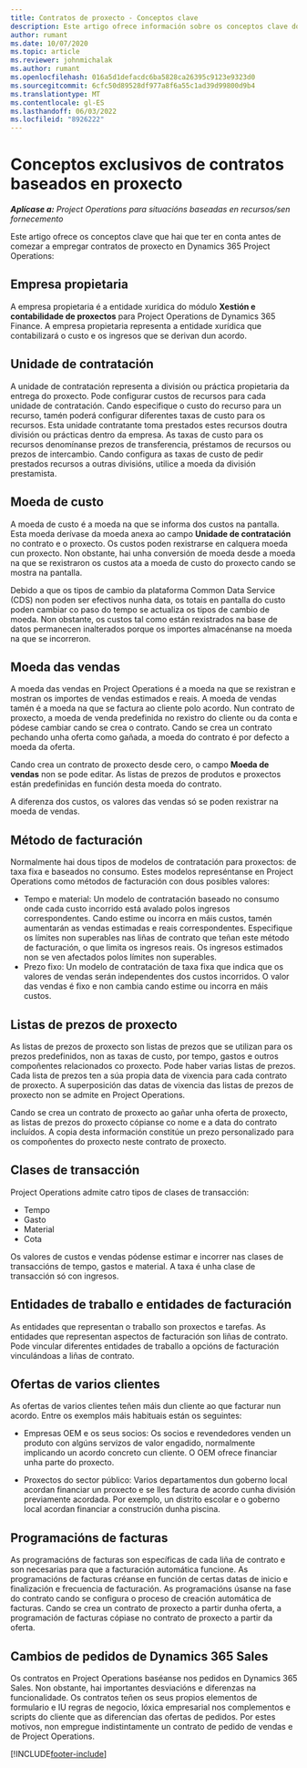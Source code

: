 ```yaml
---
title: Contratos de proxecto - Conceptos clave
description: Este artigo ofrece información sobre os conceptos clave dos contratos de proxecto en Project Operations.
author: rumant
ms.date: 10/07/2020
ms.topic: article
ms.reviewer: johnmichalak
ms.author: rumant
ms.openlocfilehash: 016a5d1defacdc6ba5828ca26395c9123e9323d0
ms.sourcegitcommit: 6cfc50d89528df977a8f6a55c1ad39d99800d9b4
ms.translationtype: MT
ms.contentlocale: gl-ES
ms.lasthandoff: 06/03/2022
ms.locfileid: "8926222"
---
```

# <a name="concepts-unique-to-project-based-contracts"></a>Conceptos exclusivos de contratos baseados en proxecto

_**Aplícase a:** Project Operations para situacións baseadas en recursos/sen fornecemento_



Este artigo ofrece os conceptos clave que hai que ter en conta antes de comezar a empregar contratos de proxecto en Dynamics 365 Project Operations:

## <a name="owning-company"></a>Empresa propietaria

A empresa propietaria é a entidade xurídica do módulo **Xestión e contabilidade de proxectos** para Project Operations de Dynamics 365 Finance. A empresa propietaria representa a entidade xurídica que contabilizará o custo e os ingresos que se derivan dun acordo.

## <a name="contracting-unit"></a>Unidade de contratación

A unidade de contratación representa a división ou práctica propietaria da entrega do proxecto. Pode configurar custos de recursos para cada unidade de contratación. Cando especifique o custo do recurso para un recurso, tamén poderá configurar diferentes taxas de custo para os recursos. Esta unidade contratante toma prestados estes recursos doutra división ou prácticas dentro da empresa. As taxas de custo para os recursos denomínanse prezos de transferencia, préstamos de recursos ou prezos de intercambio. Cando configura as taxas de custo de pedir prestados recursos a outras divisións, utilice a moeda da división prestamista.

## <a name="cost-currency"></a>Moeda de custo

A moeda de custo é a moeda na que se informa dos custos na pantalla. Esta moeda derívase da moeda anexa ao campo **Unidade de contratación** no contrato e o proxecto. Os custos poden rexistrarse en calquera moeda cun proxecto. Non obstante, hai unha conversión de moeda desde a moeda na que se rexistraron os custos ata a moeda de custo do proxecto cando se mostra na pantalla.

Debido a que os tipos de cambio da plataforma Common Data Service (CDS) non poden ser efectivos nunha data, os totais en pantalla do custo poden cambiar co paso do tempo se actualiza os tipos de cambio de moeda. Non obstante, os custos tal como están rexistrados na base de datos permanecen inalterados porque os importes almacénanse na moeda na que se incorreron.

## <a name="sales-currency"></a>Moeda das vendas

A moeda das vendas en Project Operations é a moeda na que se rexistran e mostran os importes de vendas estimados e reais. A moeda de vendas tamén é a moeda na que se factura ao cliente polo acordo. Nun contrato de proxecto, a moeda de venda predefinida no rexistro do cliente ou da conta e pódese cambiar cando se crea o contrato. Cando se crea un contrato pechando unha oferta como gañada, a moeda do contrato é por defecto a moeda da oferta.

Cando crea un contrato de proxecto desde cero, o campo **Moeda de vendas** non se pode editar. As listas de prezos de produtos e proxectos están predefinidas en función desta moeda do contrato.

A diferenza dos custos, os valores das vendas só se poden rexistrar na moeda de vendas.

## <a name="billing-method"></a>Método de facturación

Normalmente hai dous tipos de modelos de contratación para proxectos: de taxa fixa e baseados no consumo. Estes modelos represéntanse en Project Operations como métodos de facturación con dous posibles valores:

- Tempo e material: Un modelo de contratación baseado no consumo onde cada custo incorrido está avalado polos ingresos correspondentes. Cando estime ou incorra en máis custos, tamén aumentarán as vendas estimadas e reais correspondentes. Especifique os límites non superables nas liñas de contrato que teñan este método de facturación, o que limita os ingresos reais. Os ingresos estimados non se ven afectados polos límites non superables.
- Prezo fixo: Un modelo de contratación de taxa fixa que indica que os valores de vendas serán independentes dos custos incorridos. O valor das vendas é fixo e non cambia cando estime ou incorra en máis custos.

## <a name="project-price-lists"></a>Listas de prezos de proxecto

As listas de prezos de proxecto son listas de prezos que se utilizan para os prezos predefinidos, non as taxas de custo, por tempo, gastos e outros compoñentes relacionados co proxecto. Pode haber varias listas de prezos. Cada lista de prezos ten a súa propia data de vixencia para cada contrato de proxecto. A superposición das datas de vixencia das listas de prezos de proxecto non se admite en Project Operations.

Cando se crea un contrato de proxecto ao gañar unha oferta de proxecto, as listas de prezos do proxecto cópianse co nome e a data do contrato incluídos. A copia desta información constitúe un prezo personalizado para os compoñentes do proxecto neste contrato de proxecto.

## <a name="transaction-classes"></a>Clases de transacción

Project Operations admite catro tipos de clases de transacción:

- Tempo
- Gasto
- Material
- Cota

Os valores de custos e vendas pódense estimar e incorrer nas clases de transaccións de tempo, gastos e material. A taxa é unha clase de transacción só con ingresos.

## <a name="work-entities-and-billing-entities"></a>Entidades de traballo e entidades de facturación

As entidades que representan o traballo son proxectos e tarefas. As entidades que representan aspectos de facturación son liñas de contrato. Pode vincular diferentes entidades de traballo a opcións de facturación vinculándoas a liñas de contrato.

## <a name="multi-customer-deals"></a>Ofertas de varios clientes

As ofertas de varios clientes teñen máis dun cliente ao que facturar nun acordo. Entre os exemplos máis habituais están os seguintes:

- Empresas OEM e os seus socios: Os socios e revendedores venden un produto con algúns servizos de valor engadido, normalmente implicando un acordo concreto cun cliente. O OEM ofrece financiar unha parte do proxecto. 

- Proxectos do sector público: Varios departamentos dun goberno local acordan financiar un proxecto e se lles factura de acordo cunha división previamente acordada. Por exemplo, un distrito escolar e o goberno local acordan financiar a construción dunha piscina.

## <a name="invoice-schedules"></a>Programacións de facturas

As programacións de facturas son específicas de cada liña de contrato e son necesarias para que a facturación automática funcione. As programacións de facturas créanse en función de certas datas de inicio e finalización e frecuencia de facturación. As programacións úsanse na fase do contrato cando se configura o proceso de creación automática de facturas. Cando se crea un contrato de proxecto a partir dunha oferta, a programación de facturas cópiase no contrato de proxecto a partir da oferta.

## <a name="changes-from-dynamics-365-sales-orders"></a>Cambios de pedidos de Dynamics 365 Sales

Os contratos en Project Operations baséanse nos pedidos en Dynamics 365 Sales. Non obstante, hai importantes desviacións e diferenzas na funcionalidade. Os contratos teñen os seus propios elementos de formulario e IU regras de negocio, lóxica empresarial nos complementos e scripts do cliente que as diferencian das ofertas de pedidos. Por estes motivos, non empregue indistintamente un contrato de pedido de vendas e de Project Operations.


[!INCLUDE[footer-include](../includes/footer-banner.md)]
